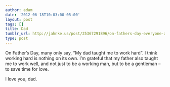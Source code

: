 ```yaml
---
author: adam
date: '2012-06-18T10:03:00-05:00'
layout: post
tags: []
title: Dad
tumblr_url: http://jahnke.us/post/25367291896/on-fathers-day-everyone-always-says-my-dad
type: post
---
```


On Father’s Day, many only say, “My dad taught me to work hard”. I think working hard is nothing on its own. I’m grateful that my father also taught me to work well, and not just to be a working man, but to be a gentleman – to save time for love.

I love you, dad.
